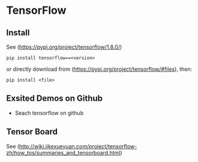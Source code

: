 # TensorFlow

## Install

See (https://pypi.org/project/tensorflow/1.8.0/)

	pip install tensorflow==<version>

or directly download from (https://pypi.org/project/tensorflow/#files), then:

	pip install <file>

## Exsited Demos on Github

* Seach tensorflow on github

## Tensor Board

See (http://wiki.jikexueyuan.com/project/tensorflow-zh/how_tos/summaries_and_tensorboard.html)

